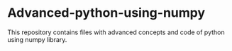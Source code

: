 # Advanced-python-using-numpy
This repository contains files with advanced concepts and code of python using numpy library.
